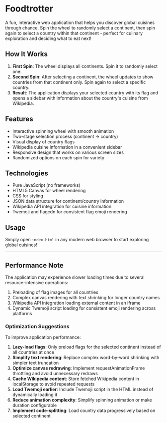 # Foodtrotter

A fun, interactive web application that helps you discover global cuisines through chance. Spin the wheel to randomly select a continent, then spin again to select a country within that continent - perfect for culinary exploration and deciding what to eat next!

## How It Works

1. **First Spin**: The wheel displays all continents. Spin it to randomly select one.
2. **Second Spin**: After selecting a continent, the wheel updates to show countries from that continent only. Spin again to select a specific country.
3. **Result**: The application displays your selected country with its flag and opens a sidebar with information about the country's cuisine from Wikipedia.

## Features

- Interactive spinning wheel with smooth animation
- Two-stage selection process (continent → country)
- Visual display of country flags
- Wikipedia cuisine information in a convenient sidebar
- Responsive design that works on various screen sizes
- Randomized options on each spin for variety

## Technologies

- Pure JavaScript (no frameworks)
- HTML5 Canvas for wheel rendering
- CSS for styling
- JSON data structure for continent/country information
- Wikipedia API integration for cuisine information
- Twemoji and flagcdn for consistent flag emoji rendering

## Usage

Simply open `index.html` in any modern web browser to start exploring global cuisines!

---

## Performance Note

The application may experience slower loading times due to several resource-intensive operations:
1. Preloading of flag images for all countries
2. Complex canvas rendering with text shrinking for longer country names
3. Wikipedia API integration loading external content in an iframe
4. Dynamic Twemoji script loading for consistent emoji rendering across platforms

### Optimization Suggestions

To improve application performance:
1. **Lazy-load flags**: Only preload flags for the selected continent instead of all countries at once
2. **Simplify text rendering**: Replace complex word-by-word shrinking with simpler text truncation
3. **Optimize canvas redrawing**: Implement requestAnimationFrame throttling and avoid unnecessary redraws
4. **Cache Wikipedia content**: Store fetched Wikipedia content in localStorage to avoid repeated requests
5. **Load Twemoji earlier**: Include Twemoji script in the HTML instead of dynamically loading it
6. **Reduce animation complexity**: Simplify spinning animation or make duration configurable
7. **Implement code-splitting**: Load country data progressively based on selected continent
